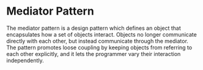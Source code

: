 Mediator Pattern
================

The mediator pattern is a design pattern which defines an object that encapsulates how a set of objects interact. Objects no longer communicate directly with each other, but instead communicate through the mediator. The pattern promotes loose coupling by keeping objects from referring to each other explicitly, and it lets the programmer vary their interaction independently.